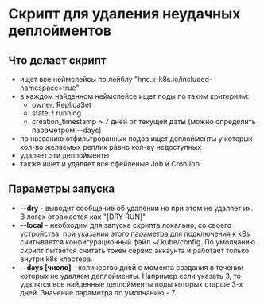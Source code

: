 # Скрипт для удаления неудачных деплойментов

## Что делает скрипт
- ищет все неймспейсы по лейблу "hnc.x-k8s.io/included-namespace=true"
- в каждом найденном неймспейсе ищет поды по таким критериям:
    - owner: ReplicaSet
    - state: ! running
    - creation_timestamp > 7 дней от текущей даты (можно определить параметром --days)
- по названию отфильтрованных подов ищет деплойменты у которых кол-во желаемых реплик равно кол-ву недоступных
- удаляет эти деплойменты
- также ищет и удаляет все сфейленые Job и CronJob

## Параметры запуска
- **--dry** - выводит сообщение об удалении но при этом не удаляет их. В логах отражается как "[DRY RUN]"
- **--local** - необходим для запуска скрипта локально, со своего устройства, при указании этого параметра для подключения к k8s считывается конфигурационный файл ~/.kube/config. По умолчанию скрипт пытается считать токен сервис аккаунта и работает только внутри k8s кластера.
- **--days [число]** - количество дней с момента создания в течении которых не удаляем деплойменты. Например если указать 3, то удалятся все найденные деплойменты поды которых старше 3-х дней. Значение параметра по умолчанию - 7.



